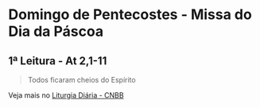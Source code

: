 # Domingo de Pentecostes - Missa do Dia da Páscoa

## 1ª Leitura - At 2,1-11

> Todos ficaram cheios do Espírito



Veja mais no [Liturgia Diária - CNBB](http://liturgiadiaria.cnbb.org.br/app/user/user/UserView.php?ano=2017&mes=6&dia=4)
